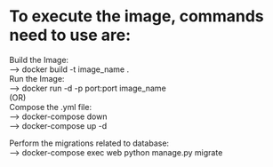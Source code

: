 # To execute the image, commands need to use are: <br>

Build the Image: <br>
--> docker build -t image_name . <br>
Run the Image: <br>
--> docker run -d -p port:port image_name <br>
                (OR) <br>
Compose the .yml file: <br>
--> docker-compose down <br>
--> docker-compose up -d <br>

Perform the migrations related to database: <br>
--> docker-compose exec web python manage.py migrate <br>
